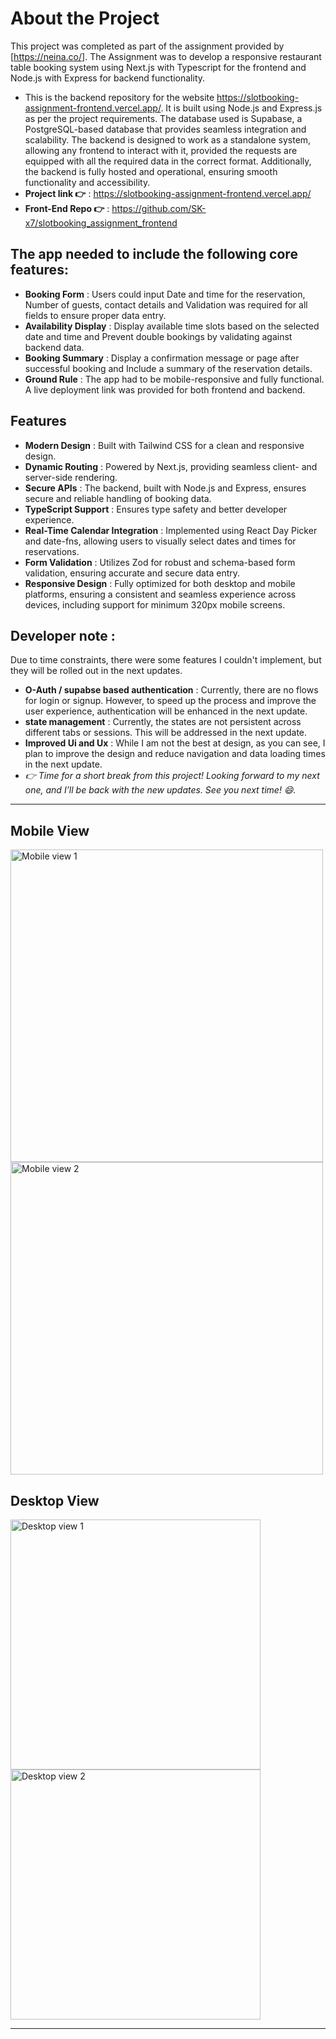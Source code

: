# About the Project

This project was completed as part of the assignment provided by [https://neina.co/]. The Assignment was to develop a responsive restaurant table booking system using Next.js with Typescript for the frontend and Node.js with Express for backend functionality.
- This is the backend repository for the website https://slotbooking-assignment-frontend.vercel.app/. It is built using Node.js and Express.js as per the project requirements. The database used is Supabase, a PostgreSQL-based database that provides seamless integration and scalability. The backend is designed to work as a standalone system, allowing any frontend to interact with it, provided the requests are equipped with all the required data in the correct format. Additionally, the backend is fully hosted and operational, ensuring smooth functionality and accessibility.
- **Project link 👉** : https://slotbooking-assignment-frontend.vercel.app/ 
- **Front-End Repo 👉** : https://github.com/SK-x7/slotbooking_assignment_frontend

## The app needed to include the following core features:

- **Booking Form** : Users could input Date and time for the reservation, Number of guests, contact details and Validation was required for all fields to ensure proper data entry.
- **Availability Display** : Display available time slots based on the selected date and time and Prevent double bookings by validating against backend data.
- **Booking Summary** : Display a confirmation message or page after successful booking and Include a summary of the reservation details.
- **Ground Rule** : The app had to be mobile-responsive and fully functional. A live deployment link was provided for both frontend and backend.

## Features

- **Modern Design** : Built with Tailwind CSS for a clean and responsive design.
- **Dynamic Routing** : Powered by Next.js, providing seamless client- and server-side rendering.
- **Secure APIs** : The backend, built with Node.js and Express, ensures secure and reliable handling of booking data.
- **TypeScript Support** : Ensures type safety and better developer experience.
- **Real-Time Calendar Integration** : Implemented using React Day Picker and date-fns, allowing users to visually select dates and times for reservations.
- **Form Validation** : Utilizes Zod for robust and schema-based form validation, ensuring accurate and secure data entry.
- **Responsive Design** : Fully optimized for both desktop and mobile platforms, ensuring a consistent and seamless experience across devices, including support for minimum 320px mobile screens.

## Developer note :
Due to time constraints, there were some features I couldn't implement, but they will be rolled out in the next updates.
- **O-Auth / supabse based authentication** : Currently, there are no flows for login or signup. However, to speed up the process and improve the user experience, authentication will be enhanced in the next update.
- **state management** : Currently, the states are not persistent across different tabs or sessions. This will be addressed in the next update.
- **Improved Ui and Ux** : While I am not the best at design, as you can see, I plan to improve the design and reduce navigation and data loading times in the next update.
- *👉 Time for a short break from this project! Looking forward to my next one, and I’ll be back with the new updates. See you next time! 😄.*
  
---
## Mobile View
<img src="https://github.com/user-attachments/assets/4926456e-40be-490e-ba1b-79a2ec3f9a80" alt="Mobile view 1" style="width:auto; height:500px;">
<img src="https://github.com/user-attachments/assets/1d8fa6cb-0320-4bc9-a4b5-48bdd09d8bd0" alt="Mobile view 2" style="width:auto; height:500px;">

## Desktop View
<img src="https://github.com/user-attachments/assets/46c0a93a-a77e-448d-a0f2-af6ffbf112cf" alt="Desktop view 1" style="width:auto; height:400px; object-fit:cover;">
<img src="https://github.com/user-attachments/assets/13b176f1-2e5a-4f55-ba2c-a40bef17e223" alt="Desktop view 2" style="width:auto; height:400px; object-fit:cover;">

---
